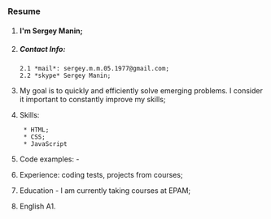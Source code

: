 ### Resume
1. #### I'm Sergey Manin;
2. ##### Contact Info:

       2.1 *mail*: sergey.m.m.05.1977@gmail.com;     
       2.2 *skype* Sergey Manin;
3. My goal is to quickly and efficiently solve emerging problems. 
I consider it important to constantly improve my skills;
4. Skills:

        * HTML;
        * CSS;
        * JavaScript
5. Code examples: -
6. Experience: coding tests, projects from courses;
7. Education - I am currently taking courses at EPAM;
8. English A1.